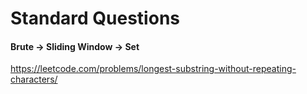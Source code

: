 # Standard Questions

#### Brute -> Sliding Window -> Set
https://leetcode.com/problems/longest-substring-without-repeating-characters/
